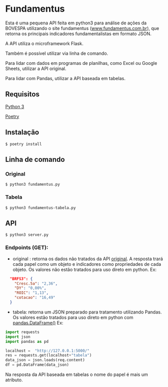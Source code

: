 # Fundamentus
Esta é uma pequena API feita em python3 para análise de ações da BOVESPA utilizando o site fundamentus (www.fundamentus.com.br), que retorna os 
principais indicadores fundamentalistas em formato JSON.

A API utiliza o microframework Flask.

Também é possível utilizar via linha de comando.

Para lidar com dados em programas de planilhas, como Excel ou Google Sheets, utilizar a API original.

Para lidar com Pandas, utilizar a API baseada em tabelas.

## Requisitos

[Python 3](https://www.python.org/)

[Poetry](http://python-poetry.org/)

## Instalação

    $ poetry install

## Linha de comando

### Original

    $ python3 fundamentus.py

### Tabela

    $ python3 fundamentus-tabela.py


## API
    $ python3 server.py

### Endpoints (GET):

* original : retorna os dados não tratados da API [original](https://github.com/phoemur/fundamentus). A resposta trará cada papel como um objeto e indicadores como propriedades de cada objeto. Os valores não estão tratados para uso direto em python. Ex:

```json
  "BRFS3": {
    "Cresc.5a": "2,36",
    "DY": "0,00%",
    "ROIC": "1,13",
    "cotacao": "16,49"
  }
```

* tabela: retorna um JSON preparado para tratamento utilizando Pandas. Os valores estão tratados para uso direto em python com [pandas.DataFrame()](https://pandas.pydata.org/pandas-docs/stable/reference/api/pandas.DataFrame.html) Ex:

```python
import requests
import json
import pandas as pd

localhost =  "http://127.0.0.1:5000/"
res = requests.get(localhost+"tabela")
data_json = json.loads(req.content)
df = pd.DataFrame(data_json)
```
Na resposta da API baseada em tabelas o nome do papel é mais um atributo.




